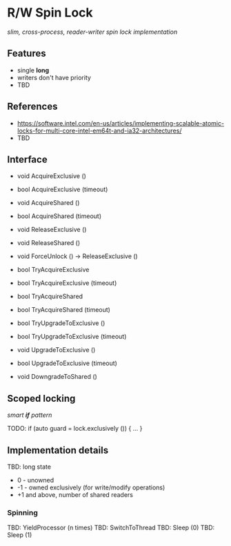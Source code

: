 # R/W Spin Lock
*slim, cross-process, reader-writer spin lock implementation*

## Features
* single **long**
* writers don't have priority
* TBD

## References
* https://software.intel.com/en-us/articles/implementing-scalable-atomic-locks-for-multi-core-intel-em64t-and-ia32-architectures/
* TBD

## Interface

* void AcquireExclusive ()
* bool AcquireExclusive (timeout)
* void AcquireShared ()
* bool AcquireShared (timeout)

* void ReleaseExclusive ()
* void ReleaseShared ()
* void ForceUnlock () -> ReleaseExclusive ()

* bool TryAcquireExclusive 
* bool TryAcquireExclusive (timeout)
* bool TryAcquireShared
* bool TryAcquireShared (timeout)
* bool TryUpgradeToExclusive ()
* bool TryUpgradeToExclusive (timeout)

* void UpgradeToExclusive ()
* bool UpgradeToExclusive (timeout)
* void DowngradeToShared ()

## Scoped locking
*smart **if** pattern*

TODO: if (auto guard = lock.exclusively ()) { ... }


## Implementation details

TBD: long state
 - 0 - unowned
 - -1 - owned exclusively (for write/modify operations)
 - +1 and above, number of shared readers

### Spinning

TBD: YieldProcessor (n times)
TBD: SwitchToThread
TBD: Sleep (0)
TBD: Sleep (1)

